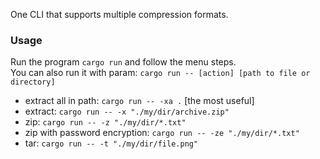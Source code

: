 One CLI that supports multiple compression formats.

### Usage
Run the program `cargo run` and follow the menu steps. 
<br>You can also run it with param: `cargo run -- [action] [path to file or directory]`
- extract all in path: `cargo run -- -xa .` [the most useful]
- extract: `cargo run -- -x "./my/dir/archive.zip"`
- zip: `cargo run -- -z "./my/dir/*.txt"`
- zip with password encryption: `cargo run -- -ze "./my/dir/*.txt"`
- tar: `cargo run -- -t "./my/dir/file.png"`
